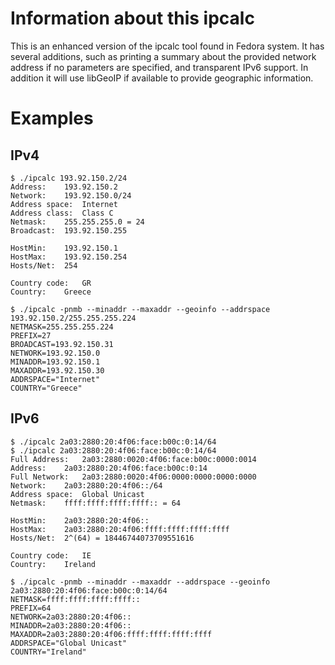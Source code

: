 Information about this ipcalc
=============================

This is an enhanced version of the ipcalc tool found in Fedora
system. It has several additions, such as printing a summary about
the provided network address if no parameters are specified, and
transparent IPv6 support. In addition it will use libGeoIP if available
to provide geographic information.


Examples
========

## IPv4

```
$ ./ipcalc 193.92.150.2/24
Address:	193.92.150.2
Network:	193.92.150.0/24
Address space:	Internet
Address class:	Class C
Netmask:	255.255.255.0 = 24
Broadcast:	193.92.150.255

HostMin:	193.92.150.1
HostMax:	193.92.150.254
Hosts/Net:	254

Country code:	GR
Country:	Greece
```

```
$ ./ipcalc -pnmb --minaddr --maxaddr --geoinfo --addrspace 193.92.150.2/255.255.255.224
NETMASK=255.255.255.224
PREFIX=27
BROADCAST=193.92.150.31
NETWORK=193.92.150.0
MINADDR=193.92.150.1
MAXADDR=193.92.150.30
ADDRSPACE="Internet"
COUNTRY="Greece"
```

## IPv6

```
$ ./ipcalc 2a03:2880:20:4f06:face:b00c:0:14/64
$ ./ipcalc 2a03:2880:20:4f06:face:b00c:0:14/64
Full Address:	2a03:2880:0020:4f06:face:b00c:0000:0014
Address:	2a03:2880:20:4f06:face:b00c:0:14
Full Network:	2a03:2880:0020:4f06:0000:0000:0000:0000
Network:	2a03:2880:20:4f06::/64
Address space:	Global Unicast
Netmask:	ffff:ffff:ffff:ffff:: = 64

HostMin:	2a03:2880:20:4f06::
HostMax:	2a03:2880:20:4f06:ffff:ffff:ffff:ffff
Hosts/Net:	2^(64) = 18446744073709551616

Country code:	IE
Country:	Ireland
```

```
$ ./ipcalc -pnmb --minaddr --maxaddr --addrspace --geoinfo 2a03:2880:20:4f06:face:b00c:0:14/64
NETMASK=ffff:ffff:ffff:ffff::
PREFIX=64
NETWORK=2a03:2880:20:4f06::
MINADDR=2a03:2880:20:4f06::
MAXADDR=2a03:2880:20:4f06:ffff:ffff:ffff:ffff
ADDRSPACE="Global Unicast"
COUNTRY="Ireland"
```
